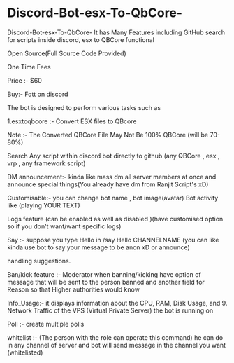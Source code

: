 # Discord-Bot-esx-To-QbCore-
Discord-Bot-esx-To-QbCore-
It has Many Features including GitHub search for scripts inside discord, esx to QBCore functional

Open Source(Full Source Code Provided)

One Time Fees

Price :- $60


Buy:- Fqtt on discord

The bot is designed to perform various tasks such as

1.esxtoqbcore :- Convert ESX files to QBcore

Note :- The Converted QBCore File May Not Be 100% QBCore (will be 70-80%)

Search Any script within discord bot directly to github (any QBCore , esx , vrp , any framework script)

DM announcement:- kinda like mass dm all server members at once and announce special things(You already have dm from Ranjit Script's xD)

Customisable:- you can change bot name , bot image(avatar) Bot activity like (playing YOUR TEXT)

Logs feature (can be enabled as well as disabled )(have customised option so if you don't want/want specific logs)

Say :- suppose you type Hello in /say Hello CHANNELNAME (you can like kinda use bot to say your message to be anon xD or announce)

handling suggestions.

Ban/kick feature :- Moderator when banning/kicking have option of message that will be sent to the person banned and another field for Reason so that Higher authorities would know

Info_Usage:- it displays information about the CPU, RAM, Disk Usage, and 9. Network Traffic of the VPS (Virtual Private Server) the bot is running on

Poll :- create multiple polls

whitelist :- (The person with the role can operate this command) he can do in any channel of server and bot will send message in the channel you want (whitelisted)
